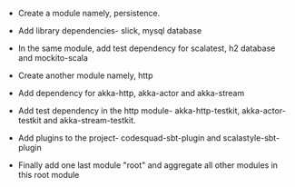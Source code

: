 - Create a module namely, persistence.

- Add library dependencies- slick, mysql database

- In the same module, add test dependency for scalatest, h2 database and mockito-scala

- Create another module namely, http

- Add dependency for akka-http, akka-actor and akka-stream

- Add test dependency in the http module- akka-http-testkit, akka-actor-testkit and akka-stream-testkit.

- Add plugins to the project- codesquad-sbt-plugin and scalastyle-sbt-plugin

- Finally add one last module "root" and aggregate all other modules in this root module
